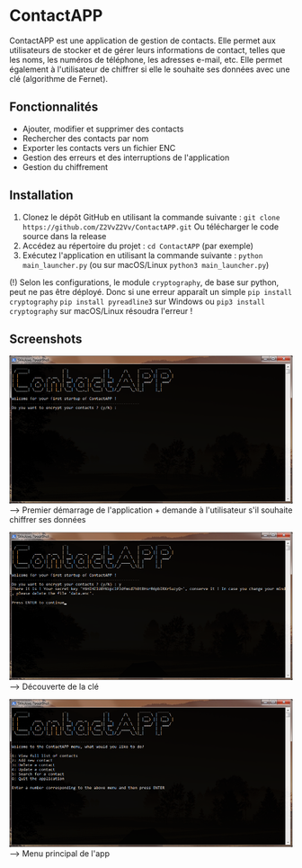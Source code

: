 # ContactAPP
ContactAPP est une application de gestion de contacts. Elle permet aux utilisateurs de stocker et de gérer leurs informations de contact, telles que les noms, les numéros de téléphone, les adresses e-mail, etc. Elle permet également à l'utilisateur de chiffrer si elle le souhaite ses données avec une clé (algorithme de Fernet).

## Fonctionnalités

- Ajouter, modifier et supprimer des contacts
- Rechercher des contacts par nom
- Exporter les contacts vers un fichier ENC
- Gestion des erreurs et des interruptions de l'application
- Gestion du chiffrement

## Installation

1. Clonez le dépôt GitHub en utilisant la commande suivante : ```git clone https://github.com/Z2VvZ2Vv/ContactAPP.git```
   Ou télécharger le code source dans la release
3. Accédez au répertoire du projet : ```cd ContactAPP``` (par exemple)
4. Exécutez l'application en utilisant la commande suivante : ```python main_launcher.py``` (ou sur macOS/Linux ```python3 main_launcher.py```)

(!) Selon les configurations, le module ```cryptography```, de base sur python, peut ne pas être déployé. Donc si une erreur apparaît un simple ```pip install cryptography``` ```pip install pyreadline3``` sur Windows ou ```pip3 install cryptography``` sur macOS/Linux résoudra l'erreur !

## Screenshots

![alt text](https://raw.githubusercontent.com/Z2VvZ2Vv/ContactAPP/refs/heads/main/.assets/askingMenu.png)
--> Premier démarrage de l'application + demande à l'utilisateur s'il souhaite chiffrer ses données

![alt text](https://raw.githubusercontent.com/Z2VvZ2Vv/ContactAPP/refs/heads/main/.assets/key.png)
--> Découverte de la clé

![alt text](https://raw.githubusercontent.com/Z2VvZ2Vv/ContactAPP/refs/heads/main/.assets/mainMenu.png)
--> Menu principal de l'app


